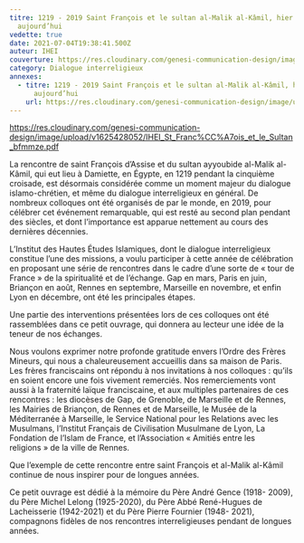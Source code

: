 ```yaml
---
titre: 1219 - 2019 Saint François et le sultan al-Malik al-Kâmil, hier et
  aujourd’hui
vedette: true
date: 2021-07-04T19:38:41.500Z
auteur: IHEI
couverture: https://res.cloudinary.com/genesi-communication-design/image/upload/v1625427752/IHEI_St-Franc%CC%A7ois-et-le-Sultan-1_qpeow6.jpg
category: Dialogue interreligieux
annexes:
  - titre: 1219 - 2019 Saint François et le sultan al-Malik al-Kâmil, hier et
      aujourd’hui
    url: https://res.cloudinary.com/genesi-communication-design/image/upload/v1625428052/IHEI_St_Franc%CC%A7ois_et_le_Sultan_bfmmze.pdf
---
```

<https://res.cloudinary.com/genesi-communication-design/image/upload/v1625428052/IHEI_St_Franc%CC%A7ois_et_le_Sultan_bfmmze.pdf>

La rencontre de saint François d’Assise et du sultan ayyoubide al-Malik al-Kâmil, qui eut lieu à Damiette, en Égypte, en 1219 pendant la cinquième croisade, est désormais considérée comme un moment majeur du dialogue islamo-chrétien, et même du dialogue interreligieux en général. De nombreux colloques ont été organisés de par le monde, en 2019, pour célébrer cet événement remarquable, qui est resté au second plan pendant des siècles, et dont l’importance est apparue nettement au cours des dernières décennies.

L’Institut des Hautes Études Islamiques, dont le dialogue interreligieux constitue l’une des missions, a voulu participer à cette année de célébration en proposant une série de rencontres dans le cadre d’une sorte de «&nbsp;tour de France&nbsp;» de la spiritualité et de l’échange. Gap en mars, Paris en juin, Briançon en août, Rennes en septembre, Marseille en novembre, et enfin Lyon en décembre, ont été les principales étapes.

Une partie des interventions présentées lors de ces colloques ont été rassemblées dans ce petit ouvrage, qui donnera au lecteur une idée de la teneur de nos échanges.

Nous voulons exprimer notre profonde gratitude envers l’Ordre des Frères Mineurs, qui nous a chaleureusement accueillis dans sa maison de Paris. Les frères franciscains ont répondu à nos invitations à nos colloques&nbsp;: qu’ils en soient encore une fois vivement remerciés. Nos remerciements vont aussi à la fraternité laïque franciscaine, et aux multiples partenaires de ces rencontres&nbsp;: les diocèses de Gap, de Grenoble, de Marseille et de Rennes, les Mairies de Briançon, de Rennes et de Marseille, le Musée de la Méditerranée à Marseille, le Service National pour les Relations avec les Musulmans, l’Institut Français de Civilisation Musulmane de Lyon, La Fondation de l’Islam de France, et l’Association «&nbsp;Amitiés entre les religions&nbsp;» de la ville de Rennes.

Que l’exemple de cette rencontre entre saint François et al-Malik al-Kâmil continue de nous inspirer pour de longues années.

Ce petit ouvrage est dédié à la mémoire du Père André Gence (1918- 2009), du Père Michel Lelong (1925-2020), du Père Abbé René-Hugues de Lacheisserie (1942-2021) et du Père Pierre Fournier (1948- 2021), compagnons fidèles de nos rencontres interreligieuses pendant de longues années.